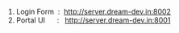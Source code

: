1. Login Form &nbsp;:&nbsp; http://server.dream-dev.in:8002<br>
2. Portal UI &nbsp;&nbsp;&nbsp;&nbsp;&nbsp;: &nbsp; http://server.dream-dev.in:8001
